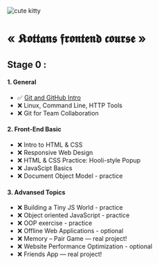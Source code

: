 ![cute kitty](https://www.dougsartgallery.com/images/ASCII-cat-kitten-1-mmmm.gif)

# « 𝕶𝖔𝖙𝖙𝖆𝖓𝖘 𝖋𝖗𝖔𝖓𝖙𝖊𝖓𝖉 𝖈𝖔𝖚𝖗𝖘𝖊 »

## Stage 0 :

#### 1. General

- :white_check_mark: [Git and GitHub Intro](docs/git-intro.md) <br>
- :x: Linux, Command Line, HTTP Tools <br>
- :x: Git for Team Collaboration

#### 2. Front-End Basic

- :x: Intro to HTML & CSS<br>
- :x: Responsive Web Design<br>
- :x: HTML & CSS Practice: Hooli-style Popup<br>
- :x: JavaScipt Basics<br>
- :x: Document Object Model - practice<br>

#### 3. Advansed Topics

- :x: Building a Tiny JS World - practice<br>
- :x: Object oriented JavaScript - practice<br>
- :x: OOP exercise - practice<br>
- :x: Offline Web Applications - optional<br>
- :x: Memory – Pair Game — real project!<br>
- :x: Website Performance Optimization - optional<br>
- :x: Friends App — real project!<br>
